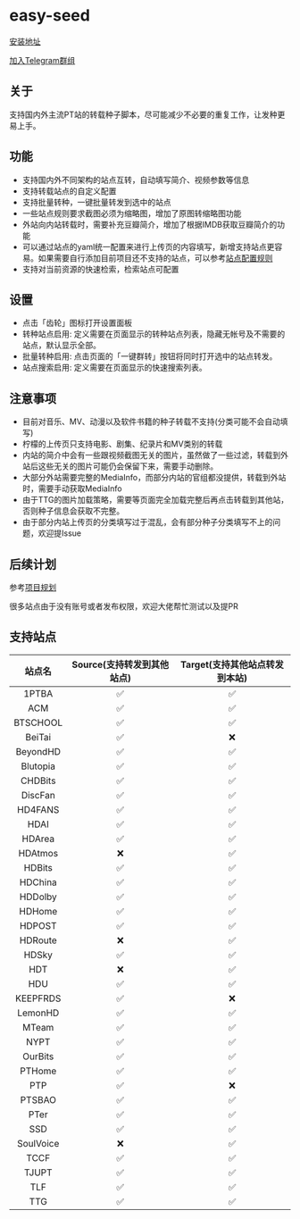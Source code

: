 # easy-seed

[安装地址](https://greasyfork.org/zh-CN/scripts/423199-easy-seed-pt%E4%B8%80%E9%94%AE%E8%BD%AC%E7%A7%8D)

[加入Telegram群组](https://t.me/easyseed)

## 关于

支持国内外主流PT站的转载种子脚本，尽可能减少不必要的重复工作，让发种更易上手。
## 功能
* 支持国内外不同架构的站点互转，自动填写简介、视频参数等信息
* 支持转载站点的自定义配置
* 支持批量转种，一键批量转发到选中的站点
* 一些站点规则要求截图必须为缩略图，增加了原图转缩略图功能
* 外站向内站转载时，需要补充豆瓣简介，增加了根据IMDB获取豆瓣简介的功能
* 可以通过站点的yaml统一配置来进行上传页的内容填写，新增支持站点更容易。如果需要自行添加目前项目还不支持的站点，可以参考[站点配置规则](https://github.com/techmovie/easy-seed/wiki/%E5%A6%82%E4%BD%95%E5%A2%9E%E5%8A%A0%E7%9B%AE%E5%89%8D%E8%BF%98%E4%B8%8D%E6%94%AF%E6%8C%81%E7%9A%84%E7%AB%99%E7%82%B9%E9%85%8D%E7%BD%AE)
* 支持对当前资源的快速检索，检索站点可配置

## 设置
* 点击「齿轮」图标打开设置面板
* 转种站点启用: 定义需要在页面显示的转种站点列表，隐藏无帐号及不需要的站点，默认显示全部。
* 批量转种启用: 点击页面的「一键群转」按钮将同时打开选中的站点转发。
* 站点搜索启用: 定义需要在页面显示的快速搜索列表。
  
## 注意事项
* 目前对音乐、MV、动漫以及软件书籍的种子转载不支持(分类可能不会自动填写)
* 柠檬的上传页只支持电影、剧集、纪录片和MV类别的转载
* 内站的简介中会有一些跟视频截图无关的图片，虽然做了一些过滤，转载到外站后这些无关的图片可能仍会保留下来，需要手动删除。
* 大部分外站需要完整的MediaInfo，而部分内站的官组都没提供，转载到外站时，需要手动获取MediaInfo
* 由于TTG的图片加载策略，需要等页面完全加载完整后再点击转载到其他站，否则种子信息会获取不完整。
* 由于部分内站上传页的分类填写过于混乱，会有部分种子分类填写不上的问题，欢迎提Issue
## 后续计划
  参考[项目规划](https://github.com/techmovie/easy-seed/projects/1)

  很多站点由于没有账号或者发布权限，欢迎大佬帮忙测试以及提PR

## 支持站点

|  站点名   | Source(支持转发到其他站点) | Target(支持其他站点转发到本站) |
| :-------: | :------------------------: | :----------------------------: |
|   1PTBA   |             ✅              |               ✅                |
|    ACM    |             ✅              |               ✅                |
| BTSCHOOL  |             ✅              |               ✅                |
|  BeiTai   |             ✅              |               ❌                |
| BeyondHD  |             ✅              |               ✅                |
| Blutopia  |             ✅              |               ✅                |
|  CHDBits  |             ✅              |               ✅                |
|  DiscFan  |             ✅              |               ✅                |
|  HD4FANS  |             ✅              |               ✅                |
|   HDAI    |             ✅              |               ✅                |
|  HDArea   |             ✅              |               ✅                |
|  HDAtmos  |             ❌              |               ✅                |
|  HDBits   |             ✅              |               ✅                |
|  HDChina  |             ✅              |               ✅                |
|  HDDolby  |             ✅              |               ✅                |
|  HDHome   |             ✅              |               ✅                |
|  HDPOST   |             ✅              |               ✅                |
|  HDRoute  |             ❌              |               ✅                |
|   HDSky   |             ✅              |               ✅                |
|    HDT    |             ❌              |               ✅                |
|    HDU    |             ✅              |               ✅                |
| KEEPFRDS  |             ✅              |               ❌                |
|  LemonHD  |             ✅              |               ✅                |
|   MTeam   |             ✅              |               ✅                |
|   NYPT    |             ✅              |               ✅                |
|  OurBits  |             ✅              |               ✅                |
|  PTHome   |             ✅              |               ✅                |
|    PTP    |             ✅              |               ❌                |
|  PTSBAO   |             ✅              |               ✅                |
|   PTer    |             ✅              |               ✅                |
|    SSD    |             ✅              |               ✅                |
| SoulVoice |             ❌              |               ✅                |
|   TCCF    |             ✅              |               ✅                |
|   TJUPT   |             ✅              |               ✅                |
|    TLF    |             ✅              |               ✅                |
|    TTG    |             ✅              |               ✅                |
